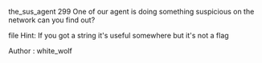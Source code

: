 the_sus_agent
299
One of our agent is doing something suspicious on the network can you find out?

file Hint: If you got a string it's useful somewhere but it's not a flag

Author : white_wolf
